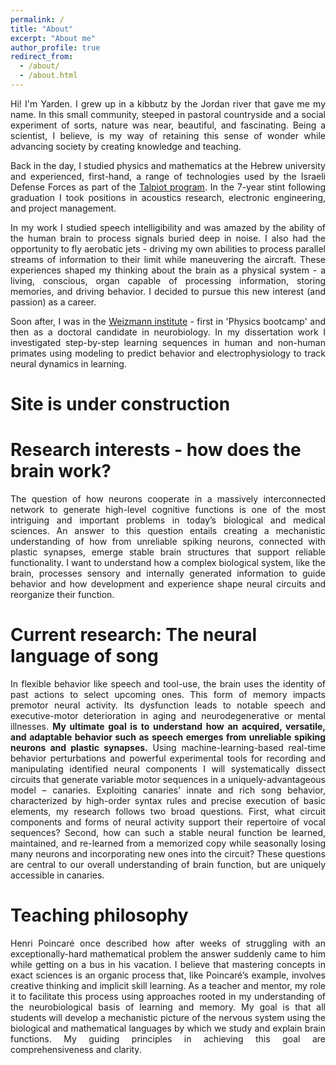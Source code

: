 ```yaml
---
permalink: /
title: "About"
excerpt: "About me"
author_profile: true
redirect_from: 
  - /about/
  - /about.html
---
```

<div style="text-align: justify">
<p>Hi! I'm Yarden. I grew up in a kibbutz by the Jordan river that gave me my name. In this small community, steeped in pastoral countryside and a social experiment of sorts, nature was near, beautiful, and fascinating. Being a scientist, I believe, is my way of retaining this sense of wonder while advancing society by creating knowledge and teaching.</p>    

Back in the day, I studied physics and mathematics at the Hebrew university and experienced, first-hand, a range of technologies used by the Israeli Defense Forces as part of the <a href="https://www.wikiwand.com/en/Talpiot_program">Talpiot program</a>. In the 7-year stint following graduation I took positions in acoustics research, electronic engineering, and project management. 

In my work I studied speech intelligibility and was amazed by the ability of the human brain to process signals buried deep in noise. I also had the opportunity to fly aerobatic jets - driving my own abilities to process parallel streams of information to their limit while maneuvering the aircraft. These experiences shaped my thinking about the brain as a physical system - a living, conscious, organ capable of processing information, storing memories, and driving behavior. I decided to pursue this new interest (and passion) as a career.

Soon after, I was in the <a href="www.weizmann.ac.il">Weizmann institute</a> - first in 'Physics bootcamp' and then as a doctoral candidate in neurobiology. In my dissertation work I investigated step-by-step learning sequences in human and non-human primates using modeling to predict behavior and electrophysiology to track neural dynamics in learning.
</div>

Site is under construction
=======


Research interests - how does the brain work?
======
<p style="text-align: justify">
The question of how neurons cooperate in a massively interconnected network to generate high-level cognitive functions is one of the most intriguing and important problems in today’s biological and medical sciences. An answer to this question entails creating a mechanistic understanding of how from unreliable spiking neurons, connected with plastic synapses, emerge stable brain structures that support reliable functionality. I want to understand how a complex biological system, like the brain, processes sensory and internally generated information to guide behavior and how development and experience shape neural circuits and reorganize their function.</p>

Current research: The neural language of song
======
<p style="text-align: justify">
In flexible behavior like speech and tool-use, the brain uses the identity of past actions to select upcoming ones. This form of memory impacts premotor neural activity. Its dysfunction leads to notable speech and executive-motor deterioration in aging and neurodegenerative or mental illnesses. <b>My ultimate goal is to understand how an acquired, versatile, and adaptable behavior such as speech emerges from unreliable spiking neurons and plastic synapses.</b> Using machine-learning-based real-time behavior perturbations and powerful experimental tools for recording and manipulating identified neural components I will systematically dissect circuits that generate variable motor sequences in a uniquely-advantageous model – canaries. Exploiting canaries’ innate and rich song behavior, characterized by high-order syntax rules and precise execution of basic elements, my research follows two broad questions. First, what circuit components and forms of neural activity support their repertoire of vocal sequences? Second, how can such a stable neural function be learned, maintained, and re-learned from a memorized copy while seasonally losing many neurons and incorporating new ones into the circuit? These questions are central to our overall understanding of brain function, but are uniquely accessible in canaries.</p>

Teaching philosophy
======
<p style="text-align: justify">
Henri Poincaré once described how after weeks of struggling with an exceptionally-hard mathematical
problem the answer suddenly came to him while getting on a bus in his vacation. I believe that mastering
concepts in exact sciences is an organic process that, like Poincaré’s example, involves creative thinking
and implicit skill learning. As a teacher and mentor, my role it to facilitate this process using approaches
rooted in my understanding of the neurobiological basis of learning and memory. My goal is that all
students will develop a mechanistic picture of the nervous system using the biological and mathematical
languages by which we study and explain brain functions. My guiding principles in achieving this goal are
comprehensiveness and clarity.</p>


